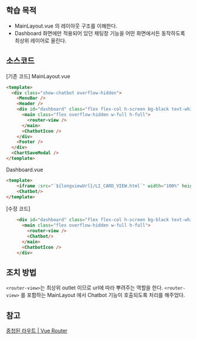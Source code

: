 ## 학습 목적
- MainLayout.vue 의 레이아웃 구조를 이해한다.
- Dashboard 화면에만 적용되어 있던 채팅창 기능을 어떤 화면에서든 동작하도록 최상위 레이어로 올린다.

## 소스코드
[기존 코드]
MainLayout.vue
```html
<template>
  <div class="show-chatbot overflow-hidden">
    <MenuBar />
    <Header />
    <div id="dashboard" class="flex flex-col h-screen bg-black text-white">
      <main class="flex overflow-hidden w-full h-full">
        <router-view />
      </main>
      <ChatbotIcon />
    </div>
    <Footer />
  </div>
  <ChartSaveModal />
</template>
```

Dashboard.vue
```html
<template>
    <iframe :src="`${longviewUrl}/LI_CARD_VIEW.html`" width="100%" height="100%"></iframe>
	<Chatbot/>
</template>
```



[수정 코드]
```html
    <div id="dashboard" class="flex flex-col h-screen bg-black text-white">
      <main class="flex overflow-hidden w-full h-full">
        <router-view />
        <Chatbot/>
      </main>
      <ChatbotIcon />
    </div>
```


## 조치 방법
`<router-view>`는 최상위 outlet 이므로 url에 따라 뿌려주는 역할을 한다.
`<router-view>` 를 포함하는 MainLayout 에서 Chatbot 기능이 호출되도록 처리를 해주었다.


## 참고
[중첩된 라우트 | Vue Router](https://v3.router.vuejs.org/kr/guide/essentials/nested-routes.html)
